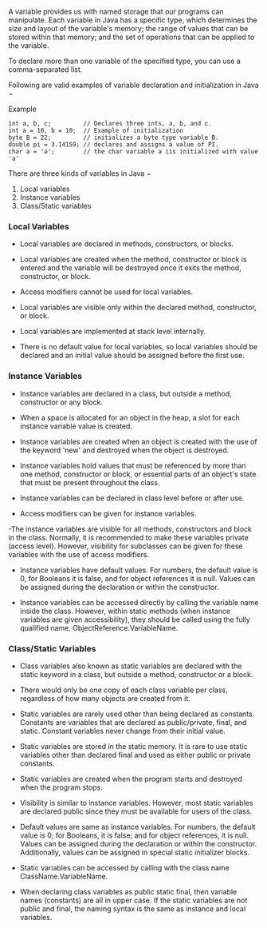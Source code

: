 A variable provides us with named storage that our programs can manipulate. Each variable in Java has a specific type, which determines the size and layout of the variable's memory; the range of values that can be stored within that memory; and the set of operations that can be applied to the variable.

To declare more than one variable of the specified type, you can use a comma-separated list.

Following are valid examples of variable declaration and initialization in Java −

Example
```
int a, b, c;         // Declares three ints, a, b, and c.
int a = 10, b = 10;  // Example of initialization
byte B = 22;         // initializes a byte type variable B.
double pi = 3.14159; // declares and assigns a value of PI.
char a = 'a';        // the char variable a iis initialized with value 'a'
```
There are three kinds of variables in Java −
1. Local variables
2. Instance variables
3. Class/Static variables

### Local Variables
- Local variables are declared in methods, constructors, or blocks.

- Local variables are created when the method, constructor or block is entered and the variable will be destroyed once it exits the method, constructor, or block.

- Access modifiers cannot be used for local variables.

- Local variables are visible only within the declared method, constructor, or block.

- Local variables are implemented at stack level internally.

- There is no default value for local variables, so local variables should be declared and an initial value should be assigned before the first use.

### Instance Variables
- Instance variables are declared in a class, but outside a method, constructor or any block.

- When a space is allocated for an object in the heap, a slot for each instance variable value is created.

- Instance variables are created when an object is created with the use of the keyword 'new' and destroyed when the object is destroyed.

- Instance variables hold values that must be referenced by more than one method, constructor or block, or essential parts of an object's state that must be present throughout the class.

- Instance variables can be declared in class level before or after use.

- Access modifiers can be given for instance variables.

-The instance variables are visible for all methods, constructors and block in the class. Normally, it is recommended to make these variables private (access level). However, visibility for subclasses can be given for these variables with the use of access modifiers.

- Instance variables have default values. For numbers, the default value is 0, for Booleans it is false, and for object references it is null. Values can be assigned during the declaration or within the constructor.

- Instance variables can be accessed directly by calling the variable name inside the class. However, within static methods (when instance variables are given accessibility), they should be called using the fully qualified name. ObjectReference.VariableName.

### Class/Static Variables
- Class variables also known as static variables are declared with the static keyword in a class, but outside a method, constructor or a block.

- There would only be one copy of each class variable per class, regardless of how many objects are created from it.

- Static variables are rarely used other than being declared as constants. Constants are variables that are declared as public/private, final, and static. Constant variables never change from their initial value.

- Static variables are stored in the static memory. It is rare to use static variables other than declared final and used as either public or private constants.

- Static variables are created when the program starts and destroyed when the program stops.

- Visibility is similar to instance variables. However, most static variables are declared public since they must be available for users of the class.

- Default values are same as instance variables. For numbers, the default value is 0; for Booleans, it is false; and for object references, it is null. Values can be assigned during the declaration or within the constructor. Additionally, values can be assigned in special static initializer blocks.

- Static variables can be accessed by calling with the class name ClassName.VariableName.

- When declaring class variables as public static final, then variable names (constants) are all in upper case. If the static variables are not public and final, the naming syntax is the same as instance and local variables.